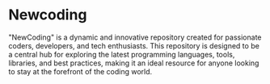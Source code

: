 # Newcoding
"NewCoding" is a dynamic and innovative repository created for passionate coders, developers, and tech enthusiasts. This repository is designed to be a central hub for exploring the latest programming languages, tools, libraries, and best practices, making it an ideal resource for anyone looking to stay at the forefront of the coding world.

